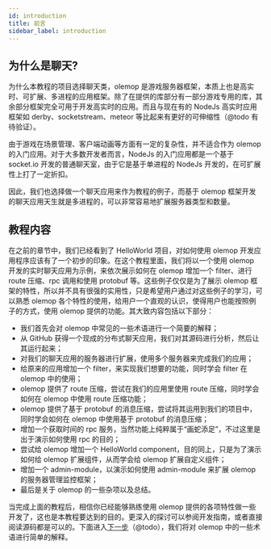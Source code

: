 ```yaml
---
id: introduction
title: 前言
sidebar_label: introduction
---
```


## 为什么是聊天?

为什么本教程的项目选择聊天类，olemop 是游戏服务器框架，本质上也是高实时、可扩展、多进程的应用框架。除了在提供的库部分有一部分游戏专用的库，其余部分框架完全可用于开发高实时的应用。而且与现在有的 NodeJs 高实时应用框架如 derby、socketstream、meteor 等比起来有更好的可伸缩性（@todo 有待验证）。

由于游戏在场景管理、客户端动画等方面有一定的复杂性，并不适合作为 olemop 的入门应用。对于大多数开发者而言，NodeJs 的入门应用都是一个基于 socket.io 开发的普通聊天室，由于它是基于单进程的 NodeJs 开发的，在可扩展性上打了一定折扣。

因此，我们也选择做一个聊天应用来作为教程的例子，而基于 olemop 框架开发的聊天应用天生就是多进程的，可以非常容易地扩展服务器类型和数量。

## 教程内容

在之前的章节中，我们已经看到了 HelloWorld 项目，对如何使用 olemop 开发应用程序应该有了一个初步的印象。在这个教程里面，我们将以一个使用 olemop 开发的实时聊天应用为示例，来依次展示如何在 olemop 增加一个 filter、进行 route 压缩、rpc 调用和使用 protobuf 等。这些例子仅仅是为了展示 olemop 框架的特性，所以并不具有很强的实用性，只是希望用户通过对这些例子的学习，可以熟悉 olemop 各个特性的使用，给用户一个直观的认识，使得用户也能按照例子的方式，使用 olemop 提供的功能。其大致内容包括以下部分：

- 我们首先会对 olemop 中常见的一些术语进行一个简要的解释；
- 从 GitHub 获得一个现成的分布式聊天应用，我们对其源码进行分析，然后让其运行起来；
- 对我们的聊天应用的服务器进行扩展，使用多个服务器来完成我们的应用；
- 给原来的应用增加一个 filter，来实现我们想要的功能，同时学会 filter 在 olemop 中的使用；
- olemop 提供了 route 压缩，尝试在我们的应用里使用 route 压缩，同时学会如何在 olemop 中使用 route 压缩功能；
- olemop 提供了基于 protobuf 的消息压缩，尝试将其运用到我们的项目中，同时学会如何在 olemop 中使用基于 protobuf 的消息压缩；
- 增加一个获取时间的 rpc 服务，当然功能上纯粹属于“画蛇添足”，不过这里是出于演示如何使用 rpc 的目的；
- 尝试给 olemop 增加一个 HelloWorld component，目的同上，只是为了演示如何给 olemop 扩展组件，从而学会给 olemop 扩展自定义组件；
- 增加一个 admin-module，以演示如何使用 admin-module 来扩展 olemop 的服务器管理监控框架；
- 最后是关于 olemop 的一些杂项以及总结。

当完成上面的教程后，相信你已经能够熟练使用 olemop 提供的各项特性做一些开发了，这也是本教程要达到的目的。更深入的探讨可以参阅开发指南，或者直接阅读源码都是可以的。下面进入[下一步](术语解释 "术语解释")（@todo），我们将对 olemop 中的一些术语进行简单的解释。
